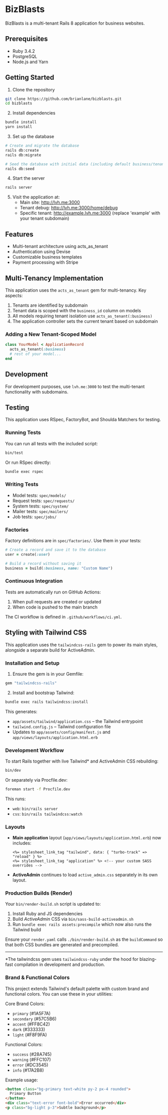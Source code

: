 # BizBlasts

BizBlasts is a multi-tenant Rails 8 application for business websites.

## Prerequisites

* Ruby 3.4.2
* PostgreSQL
* Node.js and Yarn

## Getting Started

1. Clone the repository
```bash
git clone https://github.com/brianlane/bizblasts.git
cd bizblasts
```

2. Install dependencies
```bash
bundle install
yarn install
```

3. Set up the database
```bash
# Create and migrate the database
rails db:create
rails db:migrate

# Seed the database with initial data (including default business/tenant)
rails db:seed
```

4. Start the server
```bash
rails server
```

5. Visit the application at:
   * Main site: http://lvh.me:3000
   * Tenant debug: http://lvh.me:3000/home/debug
   * Specific tenant: http://example.lvh.me:3000 (replace 'example' with your tenant subdomain)

## Features

* Multi-tenant architecture using acts_as_tenant
* Authentication using Devise
* Customizable business templates
* Payment processing with Stripe

## Multi-Tenancy Implementation

This application uses the `acts_as_tenant` gem for multi-tenancy. Key aspects:

1. Tenants are identified by subdomain
2. Tenant data is scoped with the `business_id` column on models
3. All models requiring tenant isolation use `acts_as_tenant(:business)`
4. The application controller sets the current tenant based on subdomain

### Adding a New Tenant-Scoped Model

```ruby
class YourModel < ApplicationRecord
  acts_as_tenant(:business)
  # rest of your model...
end
```

## Development

For development purposes, use `lvh.me:3000` to test the multi-tenant functionality with subdomains.

## Testing

This application uses RSpec, FactoryBot, and Shoulda Matchers for testing.

### Running Tests

You can run all tests with the included script:

```bash
bin/test
```

Or run RSpec directly:

```bash
bundle exec rspec
```

### Writing Tests

- Model tests: `spec/models/`
- Request tests: `spec/requests/`
- System tests: `spec/system/`
- Mailer tests: `spec/mailers/`
- Job tests: `spec/jobs/`

### Factories

Factory definitions are in `spec/factories/`. Use them in your tests:

```ruby
# Create a record and save it to the database
user = create(:user)

# Build a record without saving it
business = build(:business, name: "Custom Name")
```

### Continuous Integration

Tests are automatically run on GitHub Actions:
1. When pull requests are created or updated
2. When code is pushed to the main branch

The CI workflow is defined in `.github/workflows/ci.yml`.

## Styling with Tailwind CSS

This application uses the `tailwindcss-rails` gem to power its main styles, alongside a separate build for ActiveAdmin.

### Installation and Setup

1. Ensure the gem is in your Gemfile:

```ruby
gem "tailwindcss-rails"
```

2. Install and bootstrap Tailwind:

```bash
bundle exec rails tailwindcss:install
```

This generates:
- `app/assets/tailwind/application.css` – the Tailwind entrypoint
- `tailwind.config.js` – Tailwind configuration file
- Updates to `app/assets/config/manifest.js` and `app/views/layouts/application.html.erb`

### Development Workflow

To start Rails together with live Tailwind* and ActiveAdmin CSS rebuilding:

```bash
bin/dev
```

Or separately via Procfile.dev:

```bash
foreman start -f Procfile.dev
```

This runs:
- `web`: `bin/rails server`
- `css`: `bin/rails tailwindcss:watch`

### Layouts

- **Main application** layout (`app/views/layouts/application.html.erb`) now includes:
  ```erb
  <%= stylesheet_link_tag "tailwind", data: { "turbo-track" => "reload" } %>
  <%= stylesheet_link_tag "application" %> <!-- your custom SASS overrides -->
  ```

- **ActiveAdmin** continues to load `active_admin.css` separately in its own layout.

### Production Builds (Render)

Your `bin/render-build.sh` script is updated to:

1. Install Ruby and JS dependencies
2. Build *ActiveAdmin* CSS via `bin/sass-build-activeadmin.sh`
3. Run `bundle exec rails assets:precompile` which now also runs the Tailwind build

Ensure your `render.yaml` calls `./bin/render-build.sh` as the `buildCommand` so that both CSS bundles are generated and precompiled.

---

*The tailwindcss gem uses `tailwindcss-ruby` under the hood for blazing-fast compilation in development and production.

### Brand & Functional Colors

This project extends Tailwind's default palette with custom brand and functional colors. You can use these in your utilities:

Core Brand Colors:
- `primary` (#1A5F7A)
- `secondary` (#57C5B6)
- `accent` (#FF8C42)
- `dark` (#333333)
- `light` (#F8F9FA)

Functional Colors:
- `success` (#28A745)
- `warning` (#FFC107)
- `error` (#DC3545)
- `info` (#17A2B8)

Example usage:
```html
<button class="bg-primary text-white py-2 px-4 rounded">
  Primary Button
</button>
<div class="text-error font-bold">Error occurred</div>
<p class="bg-light p-3">Subtle background</p>
```
